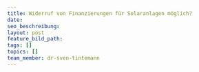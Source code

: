 ```yaml
---
title: Widerruf von Finanzierungen für Solaranlagen möglich?
date:
seo_beschreibung:
layout: post
feature_bild_path:
tags: []
topics: []
team_member: dr-sven-tintemann
---
```

